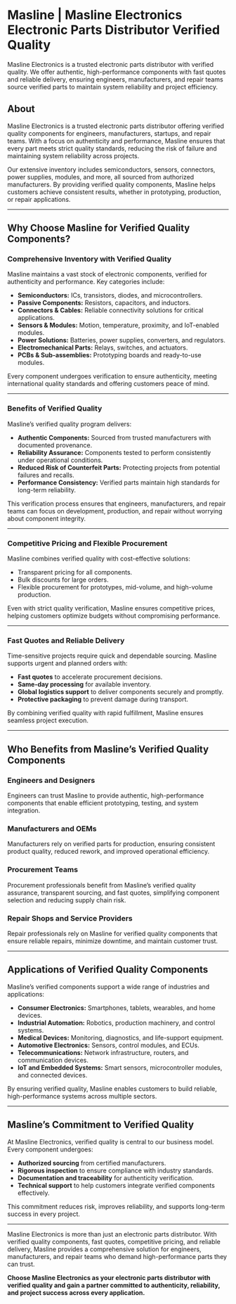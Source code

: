 # Masline | Masline Electronics Electronic Parts Distributor Verified Quality
Masline Electronics is a trusted electronic parts distributor with verified quality. We offer authentic, high-performance components with fast quotes and reliable delivery, ensuring engineers, manufacturers, and repair teams source verified parts to maintain system reliability and project efficiency.

## About 
Masline Electronics is a trusted electronic parts distributor offering verified quality components for engineers, manufacturers, startups, and repair teams. With a focus on authenticity and performance, Masline ensures that every part meets strict quality standards, reducing the risk of failure and maintaining system reliability across projects.  

Our extensive inventory includes semiconductors, sensors, connectors, power supplies, modules, and more, all sourced from authorized manufacturers. By providing verified quality components, Masline helps customers achieve consistent results, whether in prototyping, production, or repair applications.  

---

## Why Choose Masline for Verified Quality Components?  

### Comprehensive Inventory with Verified Quality  
Masline maintains a vast stock of electronic components, verified for authenticity and performance. Key categories include:  
- **Semiconductors:** ICs, transistors, diodes, and microcontrollers.  
- **Passive Components:** Resistors, capacitors, and inductors.  
- **Connectors & Cables:** Reliable connectivity solutions for critical applications.  
- **Sensors & Modules:** Motion, temperature, proximity, and IoT-enabled modules.  
- **Power Solutions:** Batteries, power supplies, converters, and regulators.  
- **Electromechanical Parts:** Relays, switches, and actuators.  
- **PCBs & Sub-assemblies:** Prototyping boards and ready-to-use modules.  

Every component undergoes verification to ensure authenticity, meeting international quality standards and offering customers peace of mind.  

---

### Benefits of Verified Quality  

Masline’s verified quality program delivers:  
- **Authentic Components:** Sourced from trusted manufacturers with documented provenance.  
- **Reliability Assurance:** Components tested to perform consistently under operational conditions.  
- **Reduced Risk of Counterfeit Parts:** Protecting projects from potential failures and recalls.  
- **Performance Consistency:** Verified parts maintain high standards for long-term reliability.  

This verification process ensures that engineers, manufacturers, and repair teams can focus on development, production, and repair without worrying about component integrity.  

---

### Competitive Pricing and Flexible Procurement  

Masline combines verified quality with cost-effective solutions:  
- Transparent pricing for all components.  
- Bulk discounts for large orders.  
- Flexible procurement for prototypes, mid-volume, and high-volume production.  

Even with strict quality verification, Masline ensures competitive prices, helping customers optimize budgets without compromising performance.  

---

### Fast Quotes and Reliable Delivery  

Time-sensitive projects require quick and dependable sourcing. Masline supports urgent and planned orders with:  
- **Fast quotes** to accelerate procurement decisions.  
- **Same-day processing** for available inventory.  
- **Global logistics support** to deliver components securely and promptly.  
- **Protective packaging** to prevent damage during transport.  

By combining verified quality with rapid fulfillment, Masline ensures seamless project execution.  

---

## Who Benefits from Masline’s Verified Quality Components  

### Engineers and Designers  
Engineers can trust Masline to provide authentic, high-performance components that enable efficient prototyping, testing, and system integration.  

### Manufacturers and OEMs  
Manufacturers rely on verified parts for production, ensuring consistent product quality, reduced rework, and improved operational efficiency.  

### Procurement Teams  
Procurement professionals benefit from Masline’s verified quality assurance, transparent sourcing, and fast quotes, simplifying component selection and reducing supply chain risk.  

### Repair Shops and Service Providers  
Repair professionals rely on Masline for verified quality components that ensure reliable repairs, minimize downtime, and maintain customer trust.  

---

## Applications of Verified Quality Components  

Masline’s verified components support a wide range of industries and applications:  
- **Consumer Electronics:** Smartphones, tablets, wearables, and home devices.  
- **Industrial Automation:** Robotics, production machinery, and control systems.  
- **Medical Devices:** Monitoring, diagnostics, and life-support equipment.  
- **Automotive Electronics:** Sensors, control modules, and ECUs.  
- **Telecommunications:** Network infrastructure, routers, and communication devices.  
- **IoT and Embedded Systems:** Smart sensors, microcontroller modules, and connected devices.  

By ensuring verified quality, Masline enables customers to build reliable, high-performance systems across multiple sectors.  

---

## Masline’s Commitment to Verified Quality  

At Masline Electronics, verified quality is central to our business model. Every component undergoes:  
- **Authorized sourcing** from certified manufacturers.  
- **Rigorous inspection** to ensure compliance with industry standards.  
- **Documentation and traceability** for authenticity verification.  
- **Technical support** to help customers integrate verified components effectively.  

This commitment reduces risk, improves reliability, and supports long-term success in every project.  

---

Masline Electronics is more than just an electronic parts distributor. With verified quality components, fast quotes, competitive pricing, and reliable delivery, Masline provides a comprehensive solution for engineers, manufacturers, and repair teams who demand high-performance parts they can trust.  

**Choose Masline Electronics as your electronic parts distributor with verified quality and gain a partner committed to authenticity, reliability, and project success across every application.**
